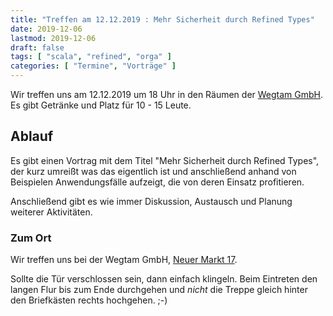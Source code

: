 ```yaml
---
title: "Treffen am 12.12.2019 : Mehr Sicherheit durch Refined Types"
date: 2019-12-06
lastmod: 2019-12-06
draft: false
tags: [ "scala", "refined", "orga" ]
categories: [ "Termine", "Vorträge" ]
---
```


Wir treffen uns am 12.12.2019 um 18 Uhr in den Räumen der [Wegtam GmbH](https://www.wegtam.com/). Es gibt Getränke und Platz für 10 - 15 Leute.

## Ablauf ##

Es gibt einen Vortrag mit dem Titel "Mehr Sicherheit durch Refined Types", der kurz umreißt was das eigentlich ist und anschließend anhand von Beispielen Anwendungsfälle aufzeigt, die von deren Einsatz profitieren.

Anschließend gibt es wie immer Diskussion, Austausch und Planung weiterer Aktivitäten.

### Zum Ort ###

Wir treffen uns bei der Wegtam GmbH, [Neuer Markt 17](https://osm.org/go/0NDcU6eSv?way=89795854).

Sollte die Tür verschlossen sein, dann einfach klingeln. Beim Eintreten den langen Flur bis zum Ende durchgehen und _nicht_ die Treppe gleich hinter den Briefkästen rechts hochgehen. ;-)

